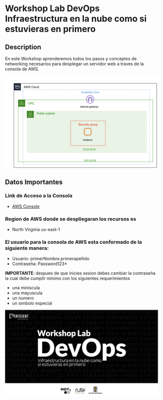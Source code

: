 # Workshop Lab  DevOps Infraestructura en la nube como si estuvieras en primero 

## Description

En este Workshop aprenderemos todos los pasos y conceptos de networking necesarios para desplegar un servidor web a traves de la consola de AWS.

![Arquitectura](arquitectura.png)

## Datos Importantes

### Link de Acceso a la Consola 

* [AWS Console](https://241507129644.signin.aws.amazon.com/console)

### Region de AWS donde se despliegaran los recursos es 

 * North Virginia us-east-1

### El usuario para la consola de AWS esta conformado de la siguiente manera:

* Usuario: primerNombre.primerapellido
* Contraseña: Password123*

**IMPORTANTE**: despues de que inicies sesion debes cambiar la contraseña la cual debe cumplir minimo con los siguientes requerimientos

* una miniscula
* una mayuscula
* un numero
* un simbolo especial

![Descripcion](1_devops.png)
